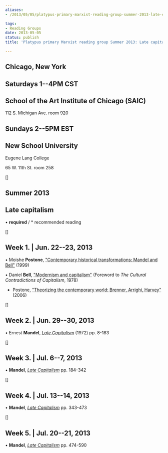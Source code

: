 ```yaml
---
aliases:
- /2013/05/05/platypus-primary-marxist-reading-group-summer-2013-late-capitalism-2

tags:
- Reading Groups
date: 2013-05-05
status: publish
title: 'Platypus primary Marxist reading group Summer 2013: Late capitalism'

---
```

**Chicago, New York**
-

**Saturdays 1--4PM CST**
---

## School of the Art Institute of Chicago (SAIC)

112 S. Michigan Ave. room 920

**Sundays 2--5PM EST**
-

## New School University

Eugene Lang College

65 W. 11th St. room 258



[]

Summer 2013
-

Late capitalism
-

• **required** / * recommended reading



[]

## Week 1. | Jun. 22--23, 2013

• Moishe **Postone**, ["Contemporary historical transformations: Mandel and Bell"](/file/readings/postonemoishe_contemporaryhistoricaltrans.pdf) (1999)

• Daniel **Bell**, ["Modernism and capitalism"](/file/readings/bell_modernismcapitalism.pdf) (Foreword to *The Cultural Contradictions of Capitalism*, 1978)

* Postone, ["Theorizing the contemporary world: Brenner, Arrighi, Harvey"](/file/readings/postone_brennerarrighiharvey2006.pdf) (2006)



[]

## Week 2. | Jun. 29--30, 2013

• Ernest **Mandel**, [*Late Capitalism*](http://www.scribd.com/doc/102008781/Ernest-Mandel-Late-Capitalism) (1972) pp. 8-183



[]

## Week 3. | Jul. 6--7, 2013

• **Mandel**, [*Late Capitalism*](http://www.scribd.com/doc/102008781/Ernest-Mandel-Late-Capitalism) pp. 184-342



[]

## Week 4. | Jul. 13--14, 2013

• **Mandel**, [*Late Capitalism*](http://www.scribd.com/doc/102008781/Ernest-Mandel-Late-Capitalism) pp. 343-473



[]

## Week 5. | Jul. 20--21, 2013

• **Mandel**, [*Late Capitalism*](http://www.scribd.com/doc/102008781/Ernest-Mandel-Late-Capitalism) pp. 474-590
